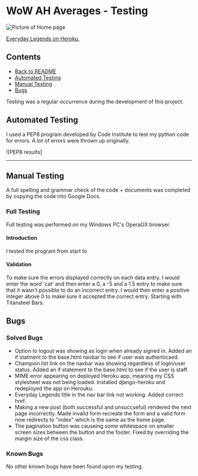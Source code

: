 # **WoW AH Averages - Testing**
![Picture of Home page](/assets/images/preview-image.png)
 
[Everyday Legends on Heroku.](https://everyday-legends.herokuapp.com)

 
## **Contents**
 
* [Back to README](../README.md)
* [Automated Testing](#automated-testing)
* [Manual Testing](#manual-testing)
* [Bugs](#bugs)

Testing was a regular occurrence during the development of this project.
 
## **Automated Testing**
 
I used a PEP8 program developed by Code Institute to test my python code for errors. A lot of errors were thrown up originally.

![PEP8 results]
 
***
## **Manual Testing**
 
A full spelling and grammar check of the code + documents was completed by copying the code into Google Docs.
 
### **Full Testing**
 
Full testing was performed on my Windows PC's OperaGX browser. 
 
#### **Introduction**
I tested the program from start to
 
#### **Validation**
To make sure the errors displayed correctly on each data entry. I would enter the word 'cat' and then enter a 0, a -5 and a 1.5 entry to make sure that it wasn't possible to do an incorrect entry. I would then enter a positive integer above 0 to make sure it accepted the correct entry. Starting with Titansteel Bars.
 

 
## **Bugs**
 
### **Solved Bugs**
 
* Option to logout was showing as login when already signed in. Added an if statment to the base.html navbar to see if user was authenticaed.
* Champion list link on the navbar was showing regardless of login/user status. Added an if statement to the base.html to see if the user is staff.
* MIME error appearing on deployed Heroku app, meaning my CSS stylesheet was not being loaded. Installed django-heroku and redeployed the app on Herouku.
* Everyday Legends title in the nav bar link not working. Added correct href.
* Making a new post (both successful and unsuccseful) rendered the next page incorrectly. Made invalid form recreate the form and a valid form now redirects to "index" which is the same as the home page.
* The pagination button was causeing some whitespace on smaller screen sizes between the button and the footer. Fixed by overriding the margin size of the css class.

 
### **Known Bugs**
 
No other known bugs have been found upon my testing.